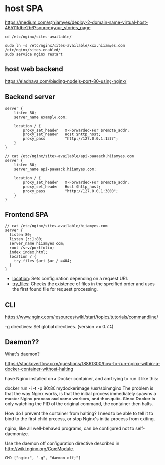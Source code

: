 # host SPA

https://medium.com/@hiiamyes/deploy-2-domain-name-virtual-host-46511fdbe2b6?source=your_stories_page

```
cd /etc/nginx/sites-available/

sudo ln -s /etc/nginx/sites-available/xxx.hiiamyes.com /etc/nginx/sites-enabled/
sudo service nginx restart
```

## host web backend

https://eladnava.com/binding-nodejs-port-80-using-nginx/

## Backend server

```
server {
    listen 80;
    server_name example.com;

    location / {
        proxy_set_header   X-Forwarded-For $remote_addr;
        proxy_set_header   Host $http_host;
        proxy_pass         "http://127.0.0.1:1337";
    }
}

// cat /etc/nginx/sites-available/api-paaaack.hiiamyes.com
server {
    listen 80;
    server_name api-paaaack.hiiamyes.com;

    location / {
        proxy_set_header   X-Forwarded-For $remote_addr;
        proxy_set_header   Host $http_host;
        proxy_pass         "http://127.0.0.1:3000";
    }
}
```

## Frontend SPA

```
// cat /etc/nginx/sites-available/hiiamyes.com
server {
  listen 80;
  listen [::]:80;
  server_name hiiamyes.com;
  root /srv/portfolio;
  index index.html;
  location / {
    try_files $uri $uri/ =404;
  }
}
```

- [location](http://nginx.org/en/docs/http/ngx_http_core_module.html#location): Sets configuration depending on a request URI.
- [try_files](http://nginx.org/en/docs/http/ngx_http_core_module.html#try_files): Checks the existence of files in the specified order and uses the first found file for request processing.

## CLI

https://www.nginx.com/resources/wiki/start/topics/tutorials/commandline/

-g directives: Set global directives. (version >= 0.7.4)

## Daemon??

What's daemon?

https://stackoverflow.com/questions/18861300/how-to-run-nginx-within-a-docker-container-without-halting

have Nginx installed on a Docker container, and am trying to run it like this:

docker run -i -t -p 80:80 mydockerimage /usr/sbin/nginx
The problem is that the way Nginx works, is that the initial process immediately spawns a master Nginx process and some workers, and then quits. Since Docker is only watching the PID of the original command, the container then halts.

How do I prevent the container from halting? I need to be able to tell it to bind to the first child process, or stop Nginx's initial process from exiting.

nginx, like all well-behaved programs, can be configured not to self-daemonize.

Use the daemon off configuration directive described in http://wiki.nginx.org/CoreModule.

```
CMD ["nginx", "-g", "daemon off;"]
```
